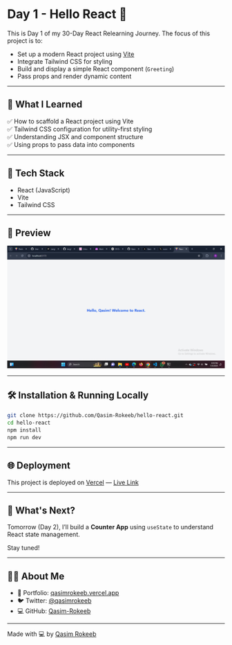 
# Day 1 - Hello React 👋

This is Day 1 of my 30-Day React Relearning Journey. The focus of this project is to:

- Set up a modern React project using [Vite](https://vitejs.dev/)
- Integrate Tailwind CSS for styling
- Build and display a simple React component (`Greeting`)
- Pass props and render dynamic content

---

## 🚀 What I Learned

✅ How to scaffold a React project using Vite  
✅ Tailwind CSS configuration for utility-first styling  
✅ Understanding JSX and component structure  
✅ Using props to pass data into components  

---

## 🧠 Tech Stack

- React (JavaScript)
- Vite
- Tailwind CSS

---

## 📸 Preview

![App Preview](https://raw.githubusercontent.com/Qasim-Rokeeb/hello-react/main/screenshot.png)

---

## 🛠️ Installation & Running Locally

```bash
git clone https://github.com/Qasim-Rokeeb/hello-react.git
cd hello-react
npm install
npm run dev
````

---

## 🌐 Deployment

This project is deployed on [Vercel](https://vercel.com/) — [Live Link](https://hello-react-theta-rouge.vercel.app/)

---

## 🔮 What's Next?

Tomorrow (Day 2), I’ll build a **Counter App** using `useState` to understand React state management.

Stay tuned!

---

## 🙋‍♂️ About Me

* 🔗 Portfolio: [qasimrokeeb.vercel.app](https://qasimrokeeb.vercel.app)
* 🐦 Twitter: [@qasimrokeeb](https://x.com/qasimrokeeb)
* 💻 GitHub: [Qasim-Rokeeb](https://github.com/Qasim-Rokeeb)

---

Made with 💻 by [Qasim Rokeeb](https://github.com/Qasim-Rokeeb)

```
